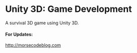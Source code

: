 # Unity 3D: Game Development
A survival 3D game using Unity 3D.
#### For Updates:
http://morsecodeblog.com
